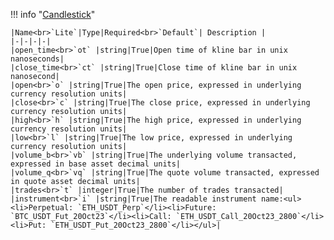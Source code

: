 !!! info "[Candlestick](/../../schemas/candlestick)"
    <br>

    |Name<br>`Lite`|Type|Required<br>`Default`| Description |
    |-|-|-|-|
    |open_time<br>`ot` |string|True|Open time of kline bar in unix nanoseconds|
    |close_time<br>`ct` |string|True|Close time of kline bar in unix nanosecond|
    |open<br>`o` |string|True|The open price, expressed in underlying currency resolution units|
    |close<br>`c` |string|True|The close price, expressed in underlying currency resolution units|
    |high<br>`h` |string|True|The high price, expressed in underlying currency resolution units|
    |low<br>`l` |string|True|The low price, expressed in underlying currency resolution units|
    |volume_b<br>`vb` |string|True|The underlying volume transacted, expressed in base asset decimal units|
    |volume_q<br>`vq` |string|True|The quote volume transacted, expressed in quote asset decimal units|
    |trades<br>`t` |integer|True|The number of trades transacted|
    |instrument<br>`i` |string|True|The readable instrument name:<ul><li>Perpetual: `ETH_USDT_Perp`</li><li>Future: `BTC_USDT_Fut_20Oct23`</li><li>Call: `ETH_USDT_Call_20Oct23_2800`</li><li>Put: `ETH_USDT_Put_20Oct23_2800`</li></ul>|
